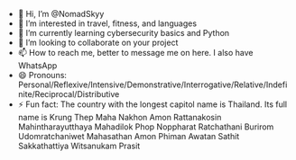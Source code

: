 - 👋 Hi, I’m @NomadSkyy
- 👀 I’m interested in travel, fitness, and languages
- 🌱 I’m currently learning cybersecurity basics and Python
- 💞️ I’m looking to collaborate on your project
- 📫 How to reach me, better to message me on here. I also have WhatsApp
- 😄 Pronouns: Personal/Reflexive/Intensive/Demonstrative/Interrogative/Relative/Indefinite/Reciprocal/Distributive
- ⚡ Fun fact: The country with the longest capitol name is Thailand. Its full name is Krung Thep Maha Nakhon Amon Rattanakosin Mahintharayutthaya Mahadilok Phop Noppharat Ratchathani Burirom Udomratchaniwet Mahasathan Amon Phiman Awatan Sathit Sakkathattiya Witsanukam Prasit

<!---
NomadSkyy/NomadSkyy is a ✨ special ✨ repository because its `README.md` (this file) appears on your GitHub profile.
You can click the Preview link to take a look at your changes.
--->
